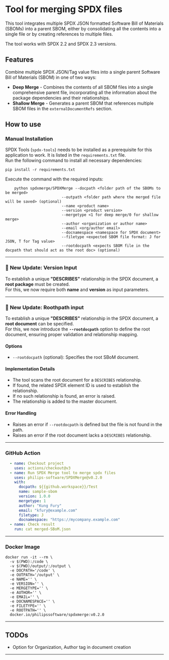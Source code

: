 # Tool for merging SPDX files  

This tool integrates multiple SPDX JSON formatted Software Bill of Materials (SBOMs) into a parent SBOM, either by consolidating all the contents into a single file or by creating references to multiple files.  

The tool works with SPDX 2.2 and SPDX 2.3 versions.  

## Features  

Combine multiple SPDX JSON/Tag value files into a single parent Software Bill of Materials (SBOM) in one of two ways:  

- **Deep Merge** - Combines the contents of all SBOM files into a single comprehensive parent file, incorporating all the information about the package dependencies and their relationships.  
- **Shallow Merge** - Generates a parent SBOM that references multiple SBOM files in the `externalDocumentRefs` section.  

## How to use  

### Manual Installation  

SPDX Tools (`spdx-tools`) needs to be installed as a prerequisite for this application to work. It is listed in the `requirements.txt` file.  
Run the following command to install all necessary dependencies:  

```shell
pip install -r requirements.txt
```  

Execute the command with the required inputs:  

```shell
    python spdxmerge/SPDXMerge --docpath <folder path of the SBOMs to be merged>
                         --outpath <folder path where the merged file will be saved> (optional)
                         --name <product name>
                         --version <product version>
                         --mergetype <1 for deep merge/0 for shallow merge>
                         --author <organization or author name>
                         --email <org/author email>
                         --docnamespace <namespace for SPDX document>
                         --filetype <expected SBOM file format: J for JSON, T for Tag value>
                         --rootdocpath <expects SBOM file in the docpath that should act as the root doc> (optional)
```  
---

### 🔹 **New Update: Version Input**  
To establish a unique **"DESCRIBES"** relationship in the SPDX document, a **root package** must be created.  
For this, we now require both **name** and **version** as input parameters.  

---

### 🔹 **New Update: Roothpath input**  
To establish a unique **"DESCRIBES"** relationship in the SPDX document, a **root document** can be specified.  
For this, we now introduce the **`--rootdocpath`** option to define the root document, ensuring proper validation and relationship mapping.

#### Options
- `--rootdocpath` (optional): Specifies the root SBoM document.

#### Implementation Details
- The tool scans the root document for a `DESCRIBES` relationship.
- If found, the related SPDX element ID is used to establish the relationship.
- If no such relationship is found, an error is raised.
- The relationship is added to the master document.

#### Error Handling
- Raises an error if `--rootdocpath` is defined but the file is not found in the path.
- Raises an error if the root document lacks a `DESCRIBES` relationship.
---

### GitHub Action  

```yml
  - name: Checkout project
    uses: actions/checkout@v3
  - name: Run SPDX Merge tool to merge spdx files 
    uses: philips-software/SPDXMerge@v0.2.0
    with:
      docpath: ${{github.workspace}}/Test 
      name: sample-sbom                   
      version: 1.0.0                      
      mergetype: 1                         
      author: "Kung Fury"                  
      email: "kfury@example.com"          
      filetype: J                          
      docnamespace: "https://mycompany.example.com"
  - name: Check result
    run: cat merged-SBoM.json
```  

---

### Docker Image  

```shell
docker run -it --rm \
  -v $(PWD):/code \
  -v $(PWD)/output/:/output \
  -e DOCPATH='/code' \
  -e OUTPATH='/output' \
  -e NAME='' \
  -e VERSION='' \  
  -e MERGETYPE='' \
  -e AUTHOR='' \
  -e EMAIL='' \
  -e DOCNAMESPACE='' \
  -e FILETYPE='' \
  -e ROOTPATH='' \
  docker.io/philipssoftware/spdxmerge:v0.2.0
```  

---

## TODOs  

- Option for Organization, Author tag in document creation  

---
